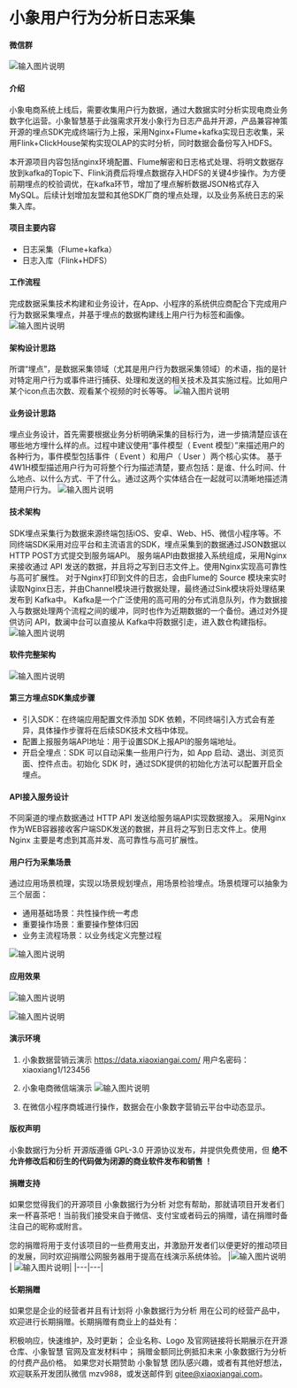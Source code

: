 # 小象用户行为分析日志采集
#### 微信群
![输入图片说明](https://images.gitee.com/uploads/images/2021/0506/190130_320f09a4_5325125.png "屏幕截图.png")

#### 介绍
小象电商系统上线后，需要收集用户行为数据，通过大数据实时分析实现电商业务数字化运营。小象智慧基于此强需求开发小象行为日志产品并开源，产品兼容神策开源的埋点SDK完成终端行为上报，采用Nginx+Flume+kafka实现日志收集，采用Flink+ClickHouse架构实现OLAP的实时分析，同时数据会备份写入HDFS。

本开源项目内容包括nginx环境配置、Flume解密和日志格式处理、将明文数据存放到kafka的Topic下、Flink消费后将埋点数据存入HDFS的关键4步操作。为方便前期埋点的校验调优，在kafka环节，增加了埋点解析数据JSON格式存入MySQL。后续计划增加友盟和其他SDK厂商的埋点处理，以及业务系统日志的采集入库。

#### 项目主要内容
- 日志采集（Flume+kafka）
- 日志入库（Flink+HDFS）

#### 工作流程
完成数据采集技术构建和业务设计，在App、小程序的系统供应商配合下完成用户行为数据采集埋点，并基于埋点的数据构建线上用户行为标签和画像。
 ![输入图片说明](https://images.gitee.com/uploads/images/2021/0504/115612_bbd97789_5325125.png "屏幕截图.png")

#### 架构设计思路
所谓“埋点”，是数据采集领域（尤其是用户行为数据采集领域）的术语，指的是针对特定用户行为或事件进行捕获、处理和发送的相关技术及其实施过程。比如用户某个icon点击次数、观看某个视频的时长等等。
![输入图片说明](https://images.gitee.com/uploads/images/2021/0504/115703_4013e7fa_5325125.png "屏幕截图.png") 

#### 业务设计思路
埋点业务设计，首先需要根据业务分析明确采集的目标行为，进一步搞清楚应该在哪些地方埋什么样的点。过程中建议使用“事件模型（ Event 模型）”来描述用户的各种行为，事件模型包括事件（ Event ）和用户（ User ）两个核心实体。
基于4W1H模型描述用户行为可将整个行为描述清楚，要点包括：是谁、什么时间、什么地点、以什么方式、干了什么。通过这两个实体结合在一起就可以清晰地描述清楚用户行为。
![输入图片说明](https://images.gitee.com/uploads/images/2021/0504/115753_e474aeec_5325125.png "屏幕截图.png")
 
#### 技术架构
SDK埋点采集行为数据来源终端包括iOS、安卓、Web、H5、微信小程序等。不同终端SDK采用对应平台和主流语言的SDK，埋点采集到的数据通过JSON数据以HTTP POST方式提交到服务端API。
服务端API由数据接入系统组成，采用Nginx来接收通过 API 发送的数据，并且将之写到日志文件上。使用Nginx实现高可靠性与高可扩展性。
对于Nginx打印到文件的日志，会由Flume的 Source 模块来实时读取Nginx日志，并由Channel模块进行数据处理，最终通过Sink模块将处理结果发布到 Kafka中。
Kafka是一个广泛使用的高可用的分布式消息队列，作为数据接入与数据处理两个流程之间的缓冲，同时也作为近期数据的一个备份。通过对外提供访问 API，数澜中台可以直接从 Kafka中将数据引走，进入数仓构建指标。
![输入图片说明](https://images.gitee.com/uploads/images/2021/0504/120743_443b0e95_5325125.png "屏幕截图.png")

#### 软件完整架构
![输入图片说明](https://images.gitee.com/uploads/images/2021/0427/092847_e6c637d8_5325125.png "屏幕截图.png")

#### 第三方埋点SDK集成步骤
- 引入SDK：在终端应用配置文件添加 SDK 依赖，不同终端引入方式会有差异，具体操作步骤将在后续SDK技术文档中体现。
- 配置上报服务端API地址：用于设置SDK上报API的服务端地址。
- 开启全埋点：SDK 可以自动采集一些用户行为，如 App 启动、退出、浏览页面、控件点击。初始化 SDK 时，通过SDK提供的初始化方法可以配置开启全埋点。

#### API接入服务设计
不同渠道的埋点数据通过 HTTP API 发送给服务端API实现数据接入。
采用Nginx作为WEB容器接收客户端SDK发送的数据，并且将之写到日志文件上。使用 Nginx 主要是考虑到其高并发、高可靠性与高可扩展性。 

#### 用户行为采集场景
通过应用场景梳理，实现以场景规划埋点，用场景检验埋点。场景梳理可以抽象为三个层面：
- 通用基础场景：共性操作统一考虑
- 重要操作场景：重要操作整体归因
- 业务主流程场景：以业务线定义完整过程

![输入图片说明](https://images.gitee.com/uploads/images/2021/0504/121549_e747bcc1_5325125.png "屏幕截图.png")

#### 应用效果
![输入图片说明](https://images.gitee.com/uploads/images/2021/0504/123053_dbdac86e_5325125.png "屏幕截图.png")

![输入图片说明](https://images.gitee.com/uploads/images/2021/0504/123137_fa582c65_5325125.png "屏幕截图.png")

#### 演示环境

1.  小象数据营销云演示
https://data.xiaoxiangai.com/   用户名密码：xiaoxiang1/123456

2.  小象电商微信端演示
![输入图片说明](https://images.gitee.com/uploads/images/2021/0427/103121_7638f5ba_5325125.png "屏幕截图.png")

3.  在微信小程序商城进行操作，数据会在小象数字营销云平台中动态显示。

#### 版权声明
小象数据行为分析 开源版遵循 GPL-3.0 开源协议发布，并提供免费使用，但 **绝不允许修改后和衍生的代码做为闭源的商业软件发布和销售 ！**

#### 捐赠支持
如果您觉得我们的开源项目 小象数据行为分析 对您有帮助，那就请项目开发者们来一杯喜茶吧！当前我们接受来自于微信、支付宝或者码云的捐赠，请在捐赠时备注自己的昵称或附言。

您的捐赠将用于支付该项目的一些费用支出，并激励开发者们以便更好的推动项目的发展，同时欢迎捐赠公网服务器用于提高在线演示系统体验。
|![输入图片说明](https://images.gitee.com/uploads/images/2021/0508/105255_19c5596f_5325125.png "屏幕截图.png")| ![输入图片说明](https://images.gitee.com/uploads/images/2021/0508/124019_cdd95732_5325125.png "屏幕截图.png")|
|---|---|



#### 长期捐赠
如果您是企业的经营者并且有计划将 小象数据行为分析 用在公司的经营产品中，欢迎进行长期捐赠。长期捐赠有商业上的益处有：

积极响应，快速维护，及时更新；
企业名称、Logo 及官网链接将长期展示在开源仓库、小象智慧 官网及宣发材料中；
捐赠金额同比例抵扣未来 小象数据行为分析 的付费产品价格。
如果您对长期赞助 小象智慧 团队感兴趣，或者有其他好想法，欢迎联系开发团队微信 mzv988，或发送邮件到 gitee@xiaoxiangai.com。

